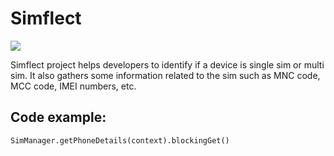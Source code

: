 # Simflect

[![](https://jitpack.io/v/Lighture/simflect.svg)](https://jitpack.io/#Lighture/simflect)

Simflect project helps developers to identify if a device is single sim or multi sim. It also gathers some information related to the sim such as MNC code, MCC code, IMEI numbers, etc.

## Code example:
```
SimManager.getPhoneDetails(context).blockingGet()
```
